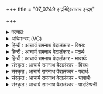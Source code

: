 +++
title = "07_0249 इन्द्रमिद्देवतातय इन्द्रम्"

+++
<details><summary>पदपाठः</summary>

इ꣡न्द्र꣢꣯म्। इत्। दे꣣व꣡ता꣢तये। इ꣡न्द्र꣢꣯म्। प्र꣣यति꣢। प्र꣣। यति꣢। अ꣣ध्वरे꣢। इ꣡न्द्र꣢꣯म्। स꣣मीके꣢। स꣣म्। ईके꣢। व꣣नि꣡नः꣢। ह꣣वामहे। इ꣡न्द्र꣢म्। ध꣡न꣢꣯स्य। सा꣣त꣡ये꣢। २४९।
</details>

<details><summary>अधिमन्त्रम् (VC)</summary>

- इन्द्रः
- मेधातिथिर्मेध्यातिथिर्वा काण्वः
- बृहती
- मध्यमः
- ऐन्द्रं काण्डम्
</details>

<details><summary>हिन्दी : आचार्य रामनाथ वेदालंकार - विषयः</summary>

अगले मन्त्र में इन्द्र नाम से परमेश्वर और राजा का आह्वान किया गया है।
</details>

<details><summary>हिन्दी : आचार्य रामनाथ वेदालंकार - पदार्थः</summary>

पदार्थान्वय -  (इन्द्रम् इत्) इन्द्र नामक जगदीश्वर और सभापति राजा को (देवतातये) विद्वानों के कल्याण के लिए अथवा विद्वानों से फैलाये जानेवाले यज्ञ की पूर्ति के लिए (हवामहे) हम पुकारते हैं। (इन्द्रम्) जगदीश्वर औरराजा को (प्रयति) प्रवृत्त होते हुए (अध्वरे) हिंसादि दोषों से रहित यज्ञ में (हवामहे) हम पुकारते हैं। (इन्द्रम्) जगदीश्वर और राजा को (समीके) देवासुर-संग्राम में (वनिनः) स्तुति, प्रार्थना एवं ज्ञानप्रकाश से युक्त हम लोग (हवामहे) पुकारते हैं। (इन्द्रम्) जगदीश्वर औरराजा को (धनस्य) आध्यात्मिक एवं भौतिक ऐश्वर्य की (सातये) प्राप्ति के लिए (हवामहे) हम पुकारते हैं ॥७॥ इस मन्त्र में श्लेषालङ्कार है। इन्द्र शब्द की अनेक बार आवृत्ति में लाटानुप्रास अलङ्कार है ॥७॥
</details>

<details><summary>हिन्दी : आचार्य रामनाथ वेदालंकार - भावार्थः</summary>

भावार्थ -  जगत् में अथवा राष्ट्र में विविध सत्कार्यों की सफलता के लिए और विविध ऐश्वर्यों की प्राप्ति के लिए परमात्मा तथा सभापति राजा का पुनःपुनः श्रद्धापूर्वक सेवन करना चाहिए ॥७॥
</details>

<details><summary>संस्कृत : आचार्य रामनाथ वेदालंकार - विषयः</summary>

अथेन्द्रनाम्ना परमेश्वरो राजा चाहूयते।
</details>

<details><summary>संस्कृत : आचार्य रामनाथ वेदालंकार - पदार्थः</summary>

पदार्थान्वय -  (इन्द्रम् इत्) इन्द्राख्यं जगदीश्वरमेव, सभापतिं राजानमेव वा (देवतातये) देवजनकल्याणार्थं यद्वा विद्वज्जनैः विस्तार्यमाणाय यज्ञाय।२ देवशब्दात् ‘सर्वदेवात् तातिल्’ अ० ४।४।१४२ इति स्वार्थिकस्तातिल् प्रत्ययः। तस्य लित्वात् ‘लिति’ अ० ६।१।१९३ इति प्रत्ययात् पूर्वमुदात्तः। यद्वा देवैः विद्वद्भिः तातिः विस्तारो यस्य तस्मै यज्ञाय३। देवताता इति यज्ञनामसु पठितम्। निघं० ३।१७। बहुव्रीहित्वात् पूर्वपदप्रकृतिस्वरः।(हवामहे) आह्वयामः। (इन्द्रम्) इन्द्राख्यं जगदीश्वरं राजानं वा (प्रयति) प्रवर्तमाने। प्र पूर्वाद् इण् गतौ धातोः शतरि सप्तम्येकवचने रूपम्। (अध्वरे) हिंसादिदोषरहिते यज्ञे (हवामहे) आह्वयामः। (इन्द्रम्) इन्द्राख्यं जगदीश्वरं राजानं वा (समीके) देवासुरसंग्रामे। समीके संग्रामनाम। निघं० २।१७। (वनिनः) स्तुतिमन्तः प्रार्थनावन्तः प्रकाशवन्तश्च वयम्। वनानि स्तुतयः प्रार्थनाः रश्मयो वा येषां सन्तीति ते वनिनः। वन शब्दे, वन सम्भक्तौ, वनु याचने। वनम् इति रश्मिनाम। निघं० १।५। (हवामहे) आह्वयामः। (इन्द्रम्) इन्द्राख्यं जगदीश्वरं राजानं वा (धनस्य) आध्यात्मिकस्य भौतिकस्य च ऐश्वर्यस्य (सातये) प्राप्तये (हवामहे) आह्वयामः ॥७॥ अत्र श्लेषालङ्कारः। ‘इन्द्र’ शब्दस्यासकृदावृत्तौ लाटानुप्रासोऽलङ्कारः ॥७॥
</details>

<details><summary>संस्कृत : आचार्य रामनाथ वेदालंकार - भावार्थः</summary>

भावार्थ -  जगति राष्ट्रे वा विविधसत्कार्याणां साफल्याय, विविधैश्वर्याणां च प्राप्तये परमात्मा सभापती राजा च भूयो भूयः सेवनीयः ॥७॥
</details>

<details><summary>संस्कृत : आचार्य रामनाथ वेदालंकार - पादटिप्पनी</summary>

टिप्पनी -   १. ऋ० ८।३।५, अथ० २०।११८।३, साम० १५८७। २. देवैः स्तोतृभिः तायते विस्तार्यते इति देवतातिर्यज्ञः—इति सा०। ३. अयं द्वितीयोऽर्थः पदकारस्य न सम्मतः, यतोऽसौ ‘देव तातये’ इत्येवं न विगृह्णाति। तेन तातिल् प्रत्यय एव तस्याभिमत इति ज्ञेयम्।
</details>